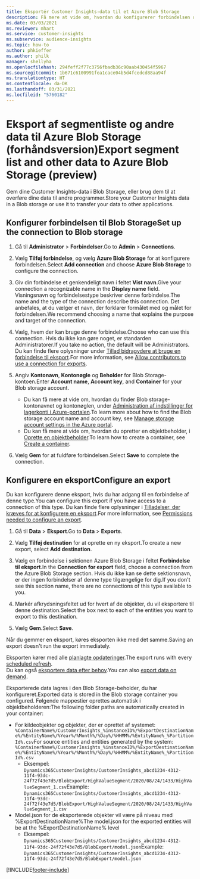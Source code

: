 ```yaml
---
title: Eksportér Customer Insights-data til et Azure Blob Storage
description: Få mere at vide om, hvordan du konfigurerer forbindelsen og eksporterer til Blob Storage.
ms.date: 03/03/2021
ms.reviewer: mhart
ms.service: customer-insights
ms.subservice: audience-insights
ms.topic: how-to
author: phkieffer
ms.author: philk
manager: shellyha
ms.openlocfilehash: 294feff2f77c3756fbadb36c90aab430454f5967
ms.sourcegitcommit: 1b671c6100991fea1cace04b5d4fcedcd88aa94f
ms.translationtype: HT
ms.contentlocale: da-DK
ms.lasthandoff: 03/31/2021
ms.locfileid: "5760182"
---
```

# <a name="export-segment-list-and-other-data-to-azure-blob-storage-preview"></a><span data-ttu-id="756b4-103">Eksport af segmentliste og andre data til Azure Blob Storage (forhåndsversion)</span><span class="sxs-lookup"><span data-stu-id="756b4-103">Export segment list and other data to Azure Blob Storage (preview)</span></span>

<span data-ttu-id="756b4-104">Gem dine Customer Insights-data i Blob Storage, eller brug dem til at overføre dine data til andre programmer.</span><span class="sxs-lookup"><span data-stu-id="756b4-104">Store your Customer Insights data in a Blob storage or use it to transfer your data to other applications.</span></span>

## <a name="set-up-the-connection-to-blob-storage"></a><span data-ttu-id="756b4-105">Konfigurer forbindelsen til Blob Storage</span><span class="sxs-lookup"><span data-stu-id="756b4-105">Set up the connection to Blob storage</span></span>

1. <span data-ttu-id="756b4-106">Gå til **Administrator** > **Forbindelser**.</span><span class="sxs-lookup"><span data-stu-id="756b4-106">Go to **Admin** > **Connections**.</span></span>

1. <span data-ttu-id="756b4-107">Vælg **Tilføj forbindelse**, og vælg **Azure Blob Storage** for at konfigurere forbindelsen.</span><span class="sxs-lookup"><span data-stu-id="756b4-107">Select **Add connection** and choose **Azure Blob Storage** to configure the connection.</span></span>

1. <span data-ttu-id="756b4-108">Giv din forbindelse et genkendeligt navn i feltet **Vist navn**.</span><span class="sxs-lookup"><span data-stu-id="756b4-108">Give your connection a recognizable name in the **Display name** field.</span></span> <span data-ttu-id="756b4-109">Visningsnavn og forbindelsestype beskriver denne forbindelse.</span><span class="sxs-lookup"><span data-stu-id="756b4-109">The name and the type of the connection describe this connection.</span></span> <span data-ttu-id="756b4-110">Det anbefales, at du vælger et navn, der forklarer formålet med og målet for forbindelsen.</span><span class="sxs-lookup"><span data-stu-id="756b4-110">We recommend choosing a name that explains the purpose and target of the connection.</span></span>

1. <span data-ttu-id="756b4-111">Vælg, hvem der kan bruge denne forbindelse.</span><span class="sxs-lookup"><span data-stu-id="756b4-111">Choose who can use this connection.</span></span> <span data-ttu-id="756b4-112">Hvis du ikke kan gøre noget, er standarden Administratorer.</span><span class="sxs-lookup"><span data-stu-id="756b4-112">If you take no action, the default will be Administrators.</span></span> <span data-ttu-id="756b4-113">Du kan finde flere oplysninger under [Tillad bidragydere at bruge en forbindelse til eksport](connections.md#allow-contributors-to-use-a-connection-for-exports).</span><span class="sxs-lookup"><span data-stu-id="756b4-113">For more information, see [Allow contributors to use a connection for exports](connections.md#allow-contributors-to-use-a-connection-for-exports).</span></span>

1. <span data-ttu-id="756b4-114">Angiv **Kontonavn**, **Kontonøgle** og **Beholder** for Blob Storage-kontoen.</span><span class="sxs-lookup"><span data-stu-id="756b4-114">Enter **Account name**, **Account key**, and **Container** for your Blob storage account.</span></span>
    - <span data-ttu-id="756b4-115">Du kan få mere at vide om, hvordan du finder Blob storage-kontonavnet og kontonøglen, under [Administration af indstillinger for lagerkonti i Azure-portalen](/azure/storage/common/storage-account-manage).</span><span class="sxs-lookup"><span data-stu-id="756b4-115">To learn more about how to find the Blob storage account name and account key, see [Manage storage account settings in the Azure portal](/azure/storage/common/storage-account-manage).</span></span>
    - <span data-ttu-id="756b4-116">Du kan få mere at vide om, hvordan du opretter en objektbeholder, i [Oprette en objektbeholder](/azure/storage/blobs/storage-quickstart-blobs-portal#create-a-container).</span><span class="sxs-lookup"><span data-stu-id="756b4-116">To learn how to create a container, see [Create a container](/azure/storage/blobs/storage-quickstart-blobs-portal#create-a-container).</span></span>

1. <span data-ttu-id="756b4-117">Vælg **Gem** for at fuldføre forbindelsen.</span><span class="sxs-lookup"><span data-stu-id="756b4-117">Select **Save** to complete the connection.</span></span> 

## <a name="configure-an-export"></a><span data-ttu-id="756b4-118">Konfigurere en eksport</span><span class="sxs-lookup"><span data-stu-id="756b4-118">Configure an export</span></span>

<span data-ttu-id="756b4-119">Du kan konfigurere denne eksport, hvis du har adgang til en forbindelse af denne type.</span><span class="sxs-lookup"><span data-stu-id="756b4-119">You can configure this export if you have access to a connection of this type.</span></span> <span data-ttu-id="756b4-120">Du kan finde flere oplysninger i [Tilladelser, der kræves for at konfigurere en eksport](export-destinations.md#set-up-a-new-export).</span><span class="sxs-lookup"><span data-stu-id="756b4-120">For more information, see [Permissions needed to configure an export](export-destinations.md#set-up-a-new-export).</span></span>

1. <span data-ttu-id="756b4-121">Gå til **Data** > **Eksport**.</span><span class="sxs-lookup"><span data-stu-id="756b4-121">Go to **Data** > **Exports**.</span></span>

1. <span data-ttu-id="756b4-122">Vælg **Tilføj destination** for at oprette en ny eksport.</span><span class="sxs-lookup"><span data-stu-id="756b4-122">To create a new export, select **Add destination**.</span></span>

1. <span data-ttu-id="756b4-123">Vælg en forbindelse i sektionen Azure Blob Storage i feltet **Forbindelse til eksport**.</span><span class="sxs-lookup"><span data-stu-id="756b4-123">In the **Connection for export** field, choose a connection from the Azure Blob Storage section.</span></span> <span data-ttu-id="756b4-124">Hvis du ikke kan se dette sektionsnavn, er der ingen forbindelser af denne type tilgængelige for dig.</span><span class="sxs-lookup"><span data-stu-id="756b4-124">If you don't see this section name, there are no connections of this type available to you.</span></span>

1. <span data-ttu-id="756b4-125">Markér afkrydsningsfeltet ud for hvert af de objekter, du vil eksportere til denne destination.</span><span class="sxs-lookup"><span data-stu-id="756b4-125">Select the box next to each of the entities you want to export to this destination.</span></span>

1. <span data-ttu-id="756b4-126">Vælg **Gem**.</span><span class="sxs-lookup"><span data-stu-id="756b4-126">Select **Save**.</span></span>

<span data-ttu-id="756b4-127">Når du gemmer en eksport, køres eksporten ikke med det samme.</span><span class="sxs-lookup"><span data-stu-id="756b4-127">Saving an export doesn't run the export immediately.</span></span>

<span data-ttu-id="756b4-128">Eksporten kører med alle [planlagte opdateringer](system.md#schedule-tab).</span><span class="sxs-lookup"><span data-stu-id="756b4-128">The export runs with every [scheduled refresh](system.md#schedule-tab).</span></span>     
<span data-ttu-id="756b4-129">Du kan også [eksportere data efter behov](export-destinations.md#run-exports-on-demand).</span><span class="sxs-lookup"><span data-stu-id="756b4-129">You can also [export data on demand](export-destinations.md#run-exports-on-demand).</span></span> 

<span data-ttu-id="756b4-130">Eksporterede data lagres i den Blob Storage-beholder, du har konfigureret.</span><span class="sxs-lookup"><span data-stu-id="756b4-130">Exported data is stored in the Blob storage container you configured.</span></span> <span data-ttu-id="756b4-131">Følgende mappestier oprettes automatisk i objektbeholderen:</span><span class="sxs-lookup"><span data-stu-id="756b4-131">The following folder paths are automatically created in your container:</span></span>

- <span data-ttu-id="756b4-132">For kildeobjekter og objekter, der er oprettet af systemet: `%ContainerName%/CustomerInsights_%instanceID%/%ExportDestinationName%/%EntityName%/%Year%/%Month%/%Day%/%HHMM%/%EntityName%_%PartitionId%.csv`</span><span class="sxs-lookup"><span data-stu-id="756b4-132">For source entities and entities generated by the system: `%ContainerName%/CustomerInsights_%instanceID%/%ExportDestinationName%/%EntityName%/%Year%/%Month%/%Day%/%HHMM%/%EntityName%_%PartitionId%.csv`</span></span>
  - <span data-ttu-id="756b4-133">Eksempel: `Dynamics365CustomerInsights/CustomerInsights_abcd1234-4312-11f4-93dc-24f72f43e7d5/BlobExport/HighValueSegment/2020/08/24/1433/HighValueSegment_1.csv`</span><span class="sxs-lookup"><span data-stu-id="756b4-133">Example: `Dynamics365CustomerInsights/CustomerInsights_abcd1234-4312-11f4-93dc-24f72f43e7d5/BlobExport/HighValueSegment/2020/08/24/1433/HighValueSegment_1.csv`</span></span>
- <span data-ttu-id="756b4-134">Model.json for de eksporterede objekter vil være på niveau med %ExportDestinationName%</span><span class="sxs-lookup"><span data-stu-id="756b4-134">The model.json for the exported entities will be at the %ExportDestinationName% level</span></span>
  - <span data-ttu-id="756b4-135">Eksempel: `Dynamics365CustomerInsights/CustomerInsights_abcd1234-4312-11f4-93dc-24f72f43e7d5/BlobExport/model.json`</span><span class="sxs-lookup"><span data-stu-id="756b4-135">Example: `Dynamics365CustomerInsights/CustomerInsights_abcd1234-4312-11f4-93dc-24f72f43e7d5/BlobExport/model.json`</span></span>

[!INCLUDE[footer-include](../includes/footer-banner.md)]

